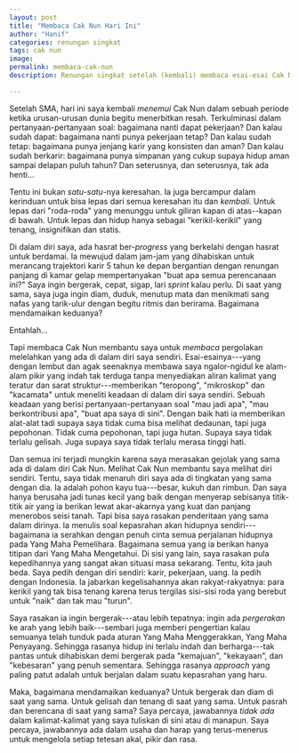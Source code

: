 ```yaml
---
layout: post
title: "Membaca Cak Nun Hari Ini"
author: "Hanif" 
categories: renungan singkat
tags: cak nun
image: 
permalink: membaca-cak-nun
description: Renungan singkat setelah (kembali) membaca esai-esai Cak Nun. 

---
```


Setelah SMA, hari ini saya kembali *menemui* Cak Nun dalam sebuah periode ketika urusan-urusan dunia begitu menerbitkan resah. Terkulminasi dalam pertanyaan-pertanyaan soal: bagaimana nanti dapat pekerjaan? Dan kalau sudah dapat: bagaimana nanti punya pekerjaan tetap? Dan kalau sudah tetap: bagaimana punya jenjang karir yang konsisten dan aman? Dan kalau sudah berkarir: bagaimana punya simpanan yang cukup supaya hidup aman sampai delapan puluh tahun? Dan seterusnya, dan seterusnya, tak ada henti...

Tentu ini bukan *satu-satu*-nya keresahan. Ia juga bercampur dalam kerinduan untuk bisa lepas dari semua keresahan itu dan *kembali*. Untuk lepas dari "roda-roda" yang menunggu untuk giliran kapan di atas--kapan di bawah. Untuk lepas dan hidup hanya sebagai "kerikil-kerikil" yang tenang, insignifikan dan statis. 

Di dalam diri saya, ada hasrat ber-*progress* yang berkelahi dengan hasrat untuk berdamai. Ia mewujud dalam jam-jam yang dihabiskan untuk merancang trajektori karir 5 tahun ke depan bergantian dengan renungan panjang di kamar gelap mempertanyakan "buat apa semua perencanaan ini?" Saya ingin bergerak, cepat, sigap, lari *sprint* kalau perlu. Di saat yang sama, saya juga ingin diam, duduk, menutup mata dan menikmati sang nafas yang tarik-ulur dengan begitu ritmis dan berirama. Bagaimana mendamaikan keduanya?

Entahlah...

Tapi membaca Cak Nun membantu saya untuk *membaca* pergolakan melelahkan yang ada di dalam diri saya sendiri. Esai-esainya---yang dengan lembut dan agak seenaknya membawa saya ngalor-ngidul ke alam-alam pikir yang indah tak terduga tanpa menyediakan aliran kalimat yang teratur dan sarat struktur---memberikan "teropong", "mikroskop" dan "kacamata" untuk meneliti keadaan di dalam diri saya sendiri. Sebuah keadaan yang berisi pertanyaan-pertanyaan soal "mau jadi apa", "mau berkontribusi apa", "buat apa saya di sini". Dengan baik hati ia memberikan alat-alat tadi supaya saya tidak cuma bisa melihat dedaunan, tapi juga pepohonan. Tidak cuma pepohonan, tapi juga hutan. Supaya saya tidak terlalu gelisah. Juga supaya saya tidak terlalu merasa tinggi hati. 

Dan semua ini terjadi mungkin karena saya merasakan gejolak yang sama ada di dalam diri Cak Nun. Melihat Cak Nun membantu saya melihat diri sendiri. Tentu, saya tidak menaruh diri saya ada di tingkatan yang sama dengan dia. Ia adalah pohon kayu tua---besar, kukuh dan rimbun. Dan saya hanya berusaha jadi tunas kecil yang baik dengan menyerap sebisanya titik-titik air yang ia berikan lewat akar-akarnya yang kuat dan panjang menerobos seisi tanah. Tapi bisa saya rasakan penderitaan yang sama dalam dirinya. Ia menulis soal kepasrahan akan hidupnya sendiri---bagaimana ia serahkan dengan penuh cinta semua perjalanan hidupnya pada Yang Maha Pemelihara. Bagaimana semua yang ia berikan hanya titipan dari Yang Maha Mengetahui. Di sisi yang lain, saya rasakan pula kepedihannya yang sangat akan situasi masa sekarang. Tentu, kita jauh beda. Saya pedih dengan diri sendiri: karir, pekerjaan, uang. Ia pedih dengan Indonesia. Ia jabarkan kegelisahannya akan rakyat-rakyatnya: para kerikil yang tak bisa tenang karena terus tergilas sisi-sisi roda yang berebut untuk "naik" dan tak mau "turun". 

Saya rasakan ia ingin bergerak---atau lebih tepatnya: ingin ada *pergerakan* ke arah yang lebih baik---sembari juga memberi pengertian kalau semuanya telah tunduk pada aturan Yang Maha Menggerakkan, Yang Maha Penyayang. Sehingga rasanya hidup ini terlalu indah dan berharga---tak pantas untuk dihabiskan demi bergerak pada "kemajuan", "kekayaan", dan "kebesaran" yang penuh sementara. Sehingga rasanya *approach* yang paling patut adalah untuk berjalan dalam suatu kepasrahan yang haru. 

Maka, bagaimana mendamaikan keduanya? Untuk bergerak dan diam di saat yang sama. Untuk gelisah dan tenang di saat yang sama. Untuk pasrah dan berencana di saat yang sama? Saya percaya, jawabannya *tidak ada* dalam kalimat-kalimat yang saya tuliskan di sini atau di manapun. Saya percaya, jawabannya ada dalam usaha dan harap yang terus-menerus untuk mengelola setiap tetesan akal, pikir dan rasa. 
